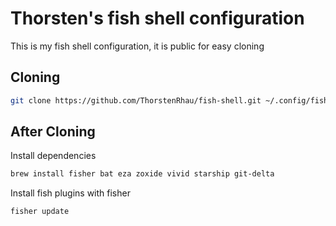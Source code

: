 # Thorsten's fish shell configuration

This is my fish shell configuration, it is public for easy cloning

## Cloning

```sh
git clone https://github.com/ThorstenRhau/fish-shell.git ~/.config/fish
```

## After Cloning

Install dependencies

```sh
brew install fisher bat eza zoxide vivid starship git-delta
```

Install fish plugins with fisher

```sh
fisher update
```
